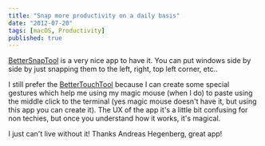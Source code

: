 ```yaml
---
title: "Snap more productivity on a daily basis"
date: "2012-07-20"
tags: [macOS, Productivity]
published: true
---
```


[BetterSnapTool](http://blog.boastr.net/?page_id=2342) is a very nice app to
have it. You can put windows side by side by just snapping them to the left,
right, top left corner, etc..

I still prefer the [BetterTouchTool](http://www.boastr.de) because I can create
some special gestures which help me using my magic mouse (when I do) to paste
using the middle click to the terminal (yes magic mouse doesn't have it, but
using this app you can create it). The UX of the app it's a little bit confusing
for non techies, but once you understand how it works, it's magical.

I just can't live without it! Thanks Andreas Hegenberg, great app!
